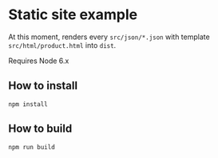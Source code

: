 # Static site example
At this moment, renders every `src/json/*.json` with template `src/html/product.html` into `dist`.

Requires Node 6.x

## How to install
`npm install`

## How to build
`npm run build`
